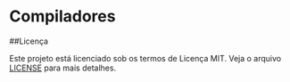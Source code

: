 # Compiladores

##Licença

Este projeto está licenciado sob os termos de Licença MIT. Veja o arquivo [LICENSE](./MIT%20License.txt) para mais detalhes.